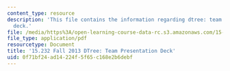 ```yaml
---
content_type: resource
description: 'This file contains the information regarding dtree: team presentation
  deck.'
file: /media/https%3A/open-learning-course-data-rc.s3.amazonaws.com/15-232-business-model-innovation-global-health-in-frontier-markets-fall-2013/0f71bf24ad14224f5f65c168e2b6debf_MIT15_232F13_t3_presentatn.pdf
file_type: application/pdf
resourcetype: Document
title: '15.232 Fall 2013 DTree: Team Presentation Deck'
uid: 0f71bf24-ad14-224f-5f65-c168e2b6debf
---
```

